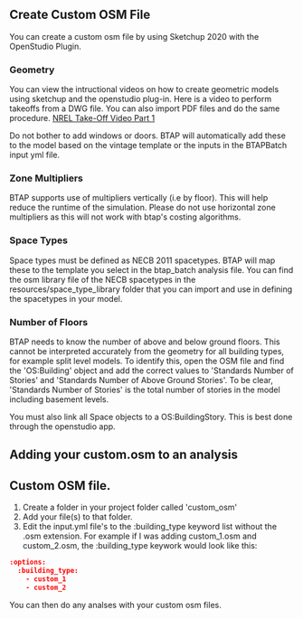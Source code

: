 ## Create Custom OSM File
You can create a custom osm file by using Sketchup 2020 with the OpenStudio Plugin. 
### Geometry
You can view the intructional videos on how to create geometric models using sketchup and the openstudio plug-in. 
Here is a video to perform takeoffs from a DWG file. You can also import PDF files and do the same procedure. 
[NREL Take-Off Video Part 1](https://www.youtube.com/watch?v=T41MXqlvp0E)

Do not bother to add windows or doors. BTAP will automatically add these to the model based on the vintage template or the inputs in
the BTAPBatch input yml file. 

### Zone Multipliers
BTAP supports use of multipliers vertically (i.e by floor). This will help reduce the runtime of the simulation. Please 
do not use horizontal zone multipliers as this will not work with btap's costing algorithms.  

### Space Types
Space types must be defined as NECB 2011 spacetypes. BTAP will map these to the template you select in the btap_batch 
analysis file. You can find the osm library file of the NECB spacetypes in the resources/space_type_library folder that
 you can import and use in defining the spacetypes in your model. 

### Number of Floors
BTAP needs to know the number of above and below ground floors. This cannot be interpreted accurately from the geometry
 for all building types, for example split level models. To identify this, open the 
 OSM file and find the 'OS:Building' object and add the correct values to  'Standards Number of Stories' and 
 'Standards Number of Above Ground Stories'. To be clear, 'Standards Number of Stories' is the total number of 
 stories in the model including basement levels.  

You must also link all Space objects to a OS:BuildingStory. This is best done through the openstudio app. 

## Adding your custom.osm to an analysis
## Custom OSM file. 
1. Create a folder in your project folder called 'custom_osm'
2. Add your file(s) to that folder. 
3. Edit the input.yml file's to the :building_type keyword list without the .osm extension. For example if I was adding custom_1.osm and custom_2.osm, the :building_type keywork would look like this:

```json
:options:
  :building_type:
    - custom_1
    - custom_2
```
 You can then do any analses with your custom osm files. 